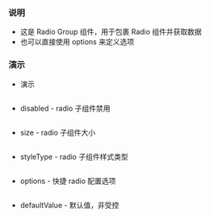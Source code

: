 ### 说明

*   这是 Radio Group 组件，用于包裹 Radio 组件并获取数据
*   也可以直接使用 options 来定义选项

### 演示

*   演示

```js {"codepath": "group.jsx"}
```

*   disabled - radio 子组件禁用

```js {"codepath": "group-disabled.jsx"}
```

*   size - radio 子组件大小

```js {"codepath": "group-size.jsx"}
```

*   styleType - radio 子组件样式类型

```js {"codepath": "group-styleType.jsx"}
```

*   options - 快捷 radio 配置选项

```js {"codepath": "group-options.jsx"}
```

*   defaultValue - 默认值，非受控

```js {"codepath": "group-uncontrolled.jsx"}
```
